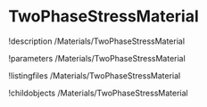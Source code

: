 <!-- MOOSE Documentation Stub: Remove this when content is added. -->

# TwoPhaseStressMaterial
!description /Materials/TwoPhaseStressMaterial

!parameters /Materials/TwoPhaseStressMaterial

!listingfiles /Materials/TwoPhaseStressMaterial

!childobjects /Materials/TwoPhaseStressMaterial
